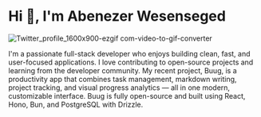 <h1 align="left">Hi 👋, I'm Abenezer Wesenseged</h1>  

![Twitter_profile_1600x900-ezgif com-video-to-gif-converter](https://github.com/wesenseged/wesenseged/assets/154052789/5351ac0e-119a-46e5-932c-fff7c2750ea4)

<p align="left">I'm a passionate full-stack developer who enjoys building clean, fast, and user-focused applications. I love contributing to open-source projects and learning from the developer community. My recent project, Buug, is a productivity app that combines task management, markdown writing, project tracking, and visual progress analytics — all in one modern, customizable interface. Buug is fully open-source and built using React, Hono, Bun, and PostgreSQL with Drizzle.</>  
